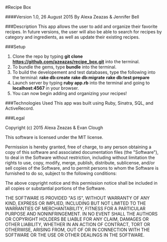 #Recipe Box

####Version 1.0, 26 August 2015
By Alexa Zeazas & Jennifer Bell

###Description
This app allows the user to add and organize their favorite recipes. In future versions, the user will also be able to search for recipes by category and ingredients, as well as update their existing recipes.

###Setup
1. Clone the repo by typing **git clone https://github.com/azeazas/recipe_box.git** into the terminal.
2. To bundle the gems, type **bundle** into the terminal.
3. To build the developement and test databases, type the following into the terminal:
  **rake db:create**
  **rake db:migrate**
  **rake db:test:prepare**
4. Launch server by typing **ruby app.rb** into the terminal and going to **localhost:4567** in your browser.
5. You can now begin adding and organizing your recipes!

###Technologies Used
This app was built using Ruby, Sinatra, SQL, and ActiveRecord.

###Legal

Copyright (c) 2015 Alexa Zeazas & Evan Clough

This software is licensed under the MIT license.

Permission is hereby granted, free of charge, to any person obtaining a copy of this software and associated documentation files (the "Software"), to deal in the Software without restriction, including without limitation the rights to use, copy, modify, merge, publish, distribute, sublicense, and/or sell copies of the Software, and to permit persons to whom the Software is furnished to do so, subject to the following conditions:

The above copyright notice and this permission notice shall be included in all copies or substantial portions of the Software.

THE SOFTWARE IS PROVIDED "AS IS", WITHOUT WARRANTY OF ANY KIND, EXPRESS OR IMPLIED, INCLUDING BUT NOT LIMITED TO THE WARRANTIES OF MERCHANTABILITY, FITNESS FOR A PARTICULAR PURPOSE AND NONINFRINGEMENT. IN NO EVENT SHALL THE AUTHORS OR COPYRIGHT HOLDERS BE LIABLE FOR ANY CLAIM, DAMAGES OR OTHER LIABILITY, WHETHER IN AN ACTION OF CONTRACT, TORT OR OTHERWISE, ARISING FROM, OUT OF OR IN CONNECTION WITH THE SOFTWARE OR THE USE OR OTHER DEALINGS IN THE SOFTWARE.

